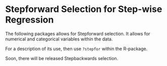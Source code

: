 # Stepforward Selection for Step-wise Regression

The following packages allows for Stepforward selection. It allows for numerical and categorical variables within the data.

For a description of its use, then use `?stepfor` within the R-package.

Soon, there will be released Stepbackwards selection.
